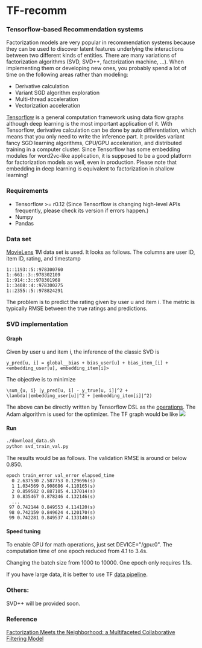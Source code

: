 # TF-recomm
### Tensorflow-based Recommendation systems

Factorization models are very popular in recommendation systems because they can be used to discover latent features underlying the interactions between two different kinds of entities. There are many variations of factorization algorithms (SVD, SVD++, factorization machine, ...). When implementing them or developing new ones, you probably spend a lot of time on the following areas rather than modeling:
* Derivative calculation
* Variant SGD algorithm exploration
* Multi-thread acceleration
* Vectorization acceleration

[Tensorflow](https://www.tensorflow.org/) is a general computation framework using data flow graphs although deep learning is the most important application of it. With Tensorflow, derivative calculation can be done by auto differentiation, which means that you only need to write the inference part. It provides variant fancy SGD learning algorithms, CPU/GPU acceleration, and distributed training in a computer cluster. Since Tensorflow has some embedding modules for word2vc-like application, it is supposed to be a good platform for factorization models as well, even in production. Please note that embedding in deep learning is equivalent to factorization in shallow learning! 

### Requirements
* Tensorflow >= r0.12 (Since Tensorflow is changing high-level APIs frequently, please check its version if errors happen.)
* Numpy
* Pandas

### Data set
[MovieLens](http://grouplens.org/datasets/movielens/) 1M data set is used. It looks as follows. The columns are user ID, item ID, rating, and timestamp
```
1::1193::5::978300760
1::661::3::978302109
1::914::3::978301968
1::3408::4::978300275
1::2355::5::978824291
```
The problem is to predict the rating given by user u and item i. The metric is typically RMSE between the true ratings and predictions.

### SVD implementation

#### Graph
Given by user u and item i, the inference of the classic SVD is 
```
y_pred[u, i] = global__bias + bias_user[u] + bias_item_[i] + <embedding_user[u], embedding_item[i]>
```
The objective is to minimize
```
\sum_{u, i} |y_pred[u, i] - y_true[u, i]|^2 + \lambda(|embedding_user[u]|^2 + |embedding_item[i]|^2)
```
The above can be directly written by Tensorflow DSL as the [operations](https://github.com/songgc/TF-recomm/blob/master/ops.py). The Adam algorithm is used for the optimizer. The TF graph would be like
![](doc/graph_svd.png)

#### Run
```bash
./download_data.sh
python svd_train_val.py
```
The results would be as follows. The validation RMSE is around or below 0.850.
```
epoch train_error val_error elapsed_time
  0 2.637530 2.587753 0.129696(s)
  1 1.034569 0.908686 4.110165(s)
  2 0.859582 0.887105 4.137014(s)
  3 0.835467 0.878246 4.132146(s)
  ...
 97 0.742144 0.849553 4.114120(s)
 98 0.742159 0.849624 4.120170(s)
 99 0.742281 0.849537 4.133140(s)
```

#### Speed tuning
To enable GPU for math operations, just set DEVICE="/gpu:0". The computation time of one epoch reduced from 4.1 to 3.4s.

Changing the batch size from 1000 to 10000. One epoch only requires 1.1s.

If you have large data, it is better to use TF [data pipeline](https://www.tensorflow.org/versions/r0.8/how_tos/reading_data/index.html).

### Others:
SVD++ will be provided soon.

### Reference
[Factorization Meets the Neighborhood: a Multifaceted Collaborative Filtering Model](http://www.cs.rochester.edu/twiki/pub/Main/HarpSeminar/Factorization_Meets_the_Neighborhood-_a_Multifaceted_Collaborative_Filtering_Model.pdf)
